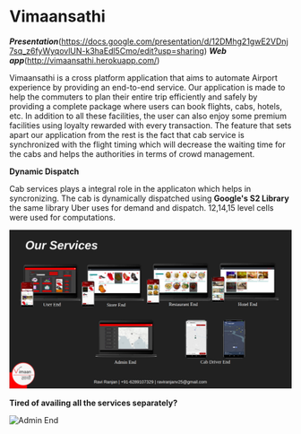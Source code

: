 # Vimaansathi

***Presentation***(https://docs.google.com/presentation/d/12DMhg21gwE2VDnj7sq_z6fyWyqovlUN-k3haEdl5Cmo/edit?usp=sharing)
***Web app***(http://vimaansathi.herokuapp.com/)

Vimaansathi is a cross platform application that aims to automate Airport
experience by providing an end-to-end service. Our application is made to help
the commuters to plan their entire trip efficiently and safely by providing a
complete package where users can book flights, cabs, hotels, etc. In addition to
all these facilities, the user can also enjoy some premium facilities using loyalty
rewarded with every transaction. The feature that sets apart our application
from the rest is the fact that cab service is synchronized with the flight timing
which will decrease the waiting time for the cabs and helps the authorities in
terms of crowd management.

**Dynamic Dispatch**

Cab services plays a integral role in the applicaton which helps in syncronizing. The cab is dynamically dispatched using **Google's S2 Library** the same library Uber uses for demand and dispatch. 12,14,15 level cells were used for computations. 

![Admin End](https://github.com/endframe-25/backend-aws/blob/master/static/Screenshot%20from%202020-09-22%2000-04-03.png)

**Tired of availing all the services separately?**

![Admin End](https://github.com/endframe25/backend-aws/blob/master/static/Screenshot%20from%202020-09-22%2000-09-35.png)
